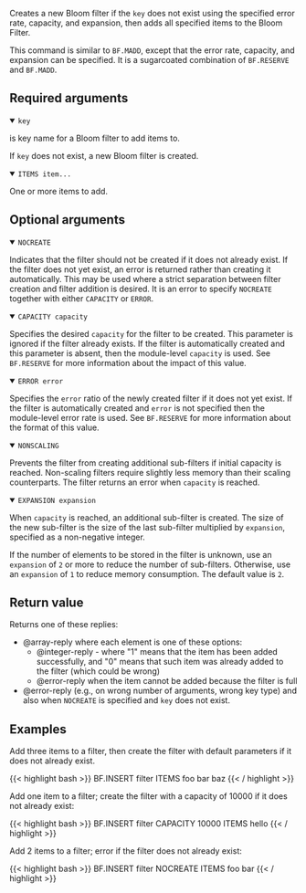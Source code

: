 Creates a new Bloom filter if the `key` does not exist using the specified error rate, capacity, and expansion, then adds all specified items to the Bloom Filter.

This command is similar to `BF.MADD`, except that the error rate, capacity, and expansion can be specified. It is a sugarcoated combination of `BF.RESERVE` and `BF.MADD`.

## Required arguments

<details open><summary><code>key</code></summary>

is key name for a Bloom filter to add items to.

If `key` does not exist, a new Bloom filter is created.
</details>

<details open><summary><code>ITEMS item...</code></summary>

One or more items to add.
</details>

## Optional arguments

<details open><summary><code>NOCREATE</code></summary>

Indicates that the filter should not be created if it does not already exist.
If the filter does not yet exist, an error is returned rather than creating it automatically.
This may be used where a strict separation between filter creation and filter addition is desired.
It is an error to specify `NOCREATE` together with either `CAPACITY` or `ERROR`.
</details>

<details open><summary><code>CAPACITY capacity</code></summary>

Specifies the desired `capacity` for the filter to be created.
This parameter is ignored if the filter already exists.
If the filter is automatically created and this parameter is absent, then the module-level `capacity` is used.
See `BF.RESERVE` for more information about the impact of this value.
</details>

<details open><summary><code>ERROR error</code></summary>
    
Specifies the `error` ratio of the newly created filter if it does not yet exist.
If the filter is automatically created and `error` is not specified then the module-level error rate is used.
See `BF.RESERVE` for more information about the format of this value.
</details>

<details open><summary><code>NONSCALING</code></summary>

Prevents the filter from creating additional sub-filters if initial capacity is reached.
Non-scaling filters require slightly less memory than their scaling counterparts. The filter returns an error when `capacity` is reached.
</details>

<details open><summary><code>EXPANSION expansion</code></summary>

When `capacity` is reached, an additional sub-filter is created.
The size of the new sub-filter is the size of the last sub-filter multiplied by `expansion`, specified as a non-negative integer.

If the number of elements to be stored in the filter is unknown, use an `expansion` of `2` or more to reduce the number of sub-filters.
Otherwise, use an `expansion` of `1` to reduce memory consumption. The default value is `2`.
</details>

## Return value

Returns one of these replies:

- @array-reply where each element is one of these options:
  - @integer-reply - where "1" means that the item has been added successfully, and "0" means that such item was already added to the filter (which could be wrong)
  - @error-reply when the item cannot be added because the filter is full
- @error-reply (e.g., on wrong number of arguments, wrong key type) and also when `NOCREATE` is specified and `key` does not exist.

## Examples

Add three items to a filter, then create the filter with default parameters if it does not already exist.

{{< highlight bash >}}
BF.INSERT filter ITEMS foo bar baz
{{< / highlight >}}

Add one item to a filter; create the filter with a capacity of 10000 if it does not already exist:

{{< highlight bash >}}
BF.INSERT filter CAPACITY 10000 ITEMS hello
{{< / highlight >}}

Add 2 items to a filter; error if the filter does not already exist:

{{< highlight bash >}}
BF.INSERT filter NOCREATE ITEMS foo bar
{{< / highlight >}}
